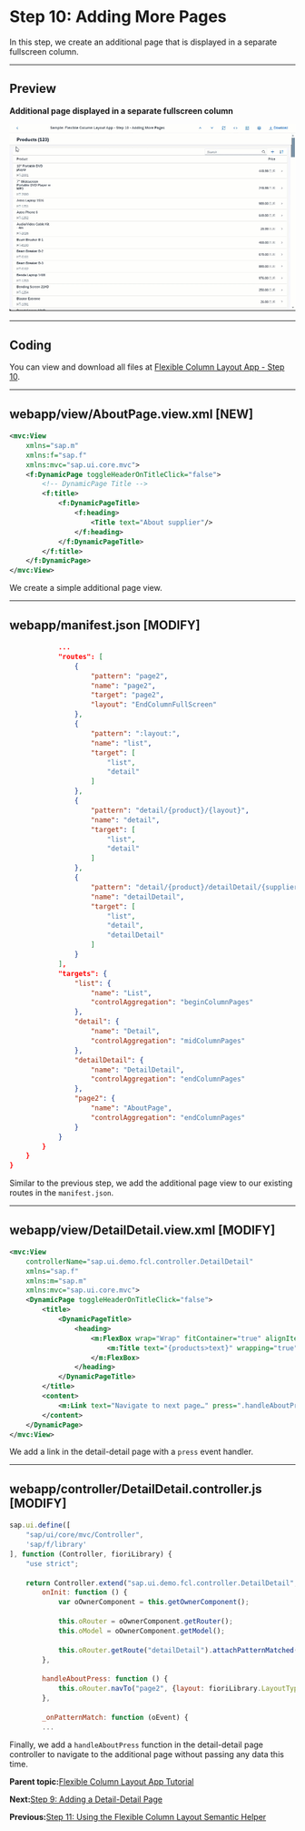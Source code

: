 <!-- loioa59b3de038874f879cf20bfc3287bd7c -->

# Step 10: Adding More Pages

In this step, we create an additional page that is displayed in a separate fullscreen column.

***

<a name="loioa59b3de038874f879cf20bfc3287bd7c__section_yfh_d31_12b"/>

## Preview

  
  
**Additional page displayed in a separate fullscreen column**

![](images/loio41f6ae105130408ca78197f7c528e388_LowRes.gif "Additional page displayed in a separate fullscreen column")

***

<a name="loioa59b3de038874f879cf20bfc3287bd7c__section_fd2_4dd_lbb"/>

## Coding

You can view and download all files at [Flexible Column Layout App - Step 10](https://ui5.sap.com/#/sample/sap.f.tutorial.fcl.10/preview).

***

<a name="loioa59b3de038874f879cf20bfc3287bd7c__section_wql_2pj_l4b"/>

## webapp/view/AboutPage.view.xml \[NEW\]

```xml
<mvc:View
	xmlns="sap.m"
	xmlns:f="sap.f"
	xmlns:mvc="sap.ui.core.mvc">
	<f:DynamicPage toggleHeaderOnTitleClick="false">
		<!-- DynamicPage Title -->
		<f:title>
			<f:DynamicPageTitle>
				<f:heading>
					<Title text="About supplier"/>
				</f:heading>
			</f:DynamicPageTitle>
		</f:title>
	</f:DynamicPage>
</mvc:View>
```

We create a simple additional page view.

***

<a name="loioa59b3de038874f879cf20bfc3287bd7c__section_cbl_dpj_l4b"/>

## webapp/manifest.json \[MODIFY\]

```json
			...
			"routes": [
				{
					"pattern": "page2",
					"name": "page2",
					"target": "page2",
					"layout": "EndColumnFullScreen"
				},
				{
					"pattern": ":layout:",
					"name": "list",
					"target": [
						"list",
						"detail"
					]
				},
				{
					"pattern": "detail/{product}/{layout}",
					"name": "detail",
					"target": [
						"list",
						"detail"
					]
				},
				{
					"pattern": "detail/{product}/detailDetail/{supplier}/{layout}",
					"name": "detailDetail",
					"target": [
						"list",
						"detail",
						"detailDetail"
					]
				}
			],
			"targets": {
				"list": {
					"name": "List",
					"controlAggregation": "beginColumnPages"
				},
				"detail": {
					"name": "Detail",
					"controlAggregation": "midColumnPages"
				},
				"detailDetail": {
					"name": "DetailDetail",
					"controlAggregation": "endColumnPages"
				},
				"page2": {
					"name": "AboutPage",
					"controlAggregation": "endColumnPages"
				}
			}
		}
	}
}
```

Similar to the previous step, we add the additional page view to our existing routes in the `manifest.json`.

***

<a name="loioa59b3de038874f879cf20bfc3287bd7c__section_o45_cpj_l4b"/>

## webapp/view/DetailDetail.view.xml \[MODIFY\]

```xml
<mvc:View
	controllerName="sap.ui.demo.fcl.controller.DetailDetail"
	xmlns="sap.f"
	xmlns:m="sap.m"
	xmlns:mvc="sap.ui.core.mvc">
	<DynamicPage toggleHeaderOnTitleClick="false">
		<title>
			<DynamicPageTitle>
				<heading>
					<m:FlexBox wrap="Wrap" fitContainer="true" alignItems="Center">
						<m:Title text="{products>text}" wrapping="true" class="sapUiTinyMarginEnd"/>
					</m:FlexBox>
				</heading>
			</DynamicPageTitle>
		</title>
		<content>
			<m:Link text="Navigate to next page…" press=".handleAboutPress"/>
		</content>
	</DynamicPage>
</mvc:View>
```

We add a link in the detail-detail page with a `press` event handler.

***

<a name="loioa59b3de038874f879cf20bfc3287bd7c__section_z3c_cpj_l4b"/>

## webapp/controller/DetailDetail.controller.js \[MODIFY\]

```js
sap.ui.define([
	"sap/ui/core/mvc/Controller",
	'sap/f/library'
], function (Controller, fioriLibrary) {
	"use strict";

	return Controller.extend("sap.ui.demo.fcl.controller.DetailDetail", {
		onInit: function () {
			var oOwnerComponent = this.getOwnerComponent();

			this.oRouter = oOwnerComponent.getRouter();
			this.oModel = oOwnerComponent.getModel();

			this.oRouter.getRoute("detailDetail").attachPatternMatched(this._onPatternMatch, this);
		},

		handleAboutPress: function () {
			this.oRouter.navTo("page2", {layout: fioriLibrary.LayoutType.EndColumnFullScreen});
		},

		_onPatternMatch: function (oEvent) {
		...
```

Finally, we add a `handleAboutPress` function in the detail-detail page controller to navigate to the additional page without passing any data this time.

**Parent topic:**[Flexible Column Layout App Tutorial](flexible-column-layout-app-tutorial-c4de2df.md "In this tutorial, we showcase how to structure your OpenUI5 app using the layout patterns that comply with the SAP Fiori design guidelines.")

**Next:**[Step 9: Adding a Detail-Detail Page](step-9-adding-a-detail-detail-page-e4d21fd.md "In this step, we create a detail-detail page using sap.f.DynamicPage, which is opened by choosing a supplier from the detail page.")

**Previous:**[Step 11: Using the Flexible Column Layout Semantic Helper](step-11-using-the-flexible-column-layout-semantic-helper-276f001.md "In this step, we use the sap.f.FlexibleColumnLayoutSemanticHelper class to implement the recommended UX patterns for layout changes in the app.")

